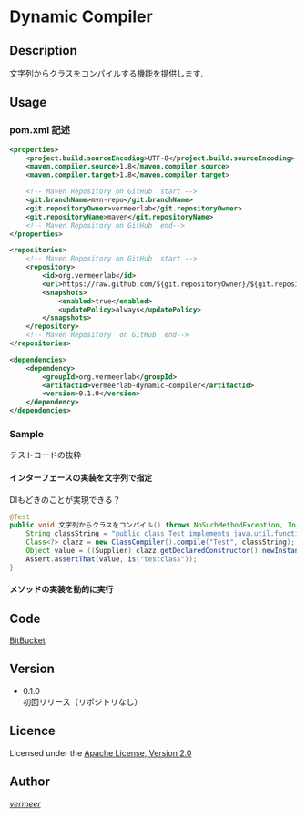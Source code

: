 Dynamic Compiler
===

## Description

文字列からクラスをコンパイルする機能を提供します.

## Usage

### pom.xml 記述

```xml
<properties>
    <project.build.sourceEncoding>UTF-8</project.build.sourceEncoding>
    <maven.compiler.source>1.8</maven.compiler.source>
    <maven.compiler.target>1.8</maven.compiler.target>

    <!-- Maven Repository on GitHub  start -->
    <git.branchName>mvn-repo</git.branchName>
    <git.repositoryOwner>vermeerlab</git.repositoryOwner>
    <git.repositoryName>maven</git.repositoryName>
    <!-- Maven Repository on GitHub  end-->
</properties>

<repositories>
    <!-- Maven Repository on GitHub  start -->
    <repository>
        <id>org.vermeerlab</id>
        <url>https://raw.github.com/${git.repositoryOwner}/${git.repositoryName}/${git.branchName}/</url>
        <snapshots>
            <enabled>true</enabled>
            <updatePolicy>always</updatePolicy>
        </snapshots>
    </repository>
    <!-- Maven Repository  on GitHub  end-->
</repositories>

<dependencies>
    <dependency>
        <groupId>org.vermeerlab</groupId>
        <artifactId>vermeerlab-dynamic-compiler</artifactId>
        <version>0.1.0</version>
    </dependency>
</dependencies>

```
### Sample

テストコードの抜粋

#### インターフェースの実装を文字列で指定

DIもどきのことが実現できる？

```java
@Test
public void 文字列からクラスをコンパイル() throws NoSuchMethodException, InstantiationException, IllegalAccessException, IllegalArgumentException, InvocationTargetException {
    String classString = "public class Test implements java.util.function.Supplier { public Object get(){return \"testclass\";}}";
    Class<?> clazz = new ClassCompiler().compile("Test", classString);
    Object value = ((Supplier) clazz.getDeclaredConstructor().newInstance()).get();
    Assert.assertThat(value, is("testclass"));
}
```

#### メソッドの実装を動的に実行




## Code
[BitBucket](https://bitbucket.org/vermeerlab/dynamic-compiler)

## Version

* 0.1.0  
初回リリース（リポジトリなし）


## Licence
Licensed under the [Apache License, Version 2.0](http://www.apache.org/licenses/LICENSE-2.0)

## Author
[_vermeer_](https://twitter.com/_vermeer_)
